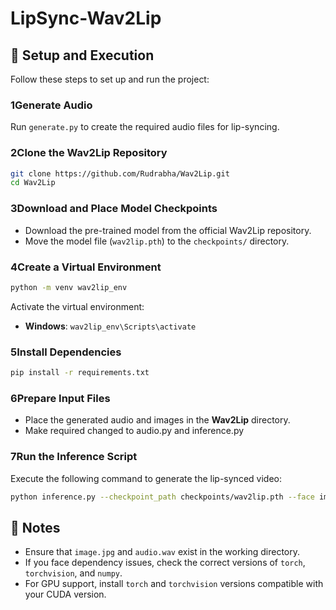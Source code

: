 # LipSync-Wav2Lip

## 🔧 Setup and Execution

Follow these steps to set up and run the project:

### 1**Generate Audio**
Run `generate.py` to create the required audio files for lip-syncing.

### 2**Clone the Wav2Lip Repository**
```sh
git clone https://github.com/Rudrabha/Wav2Lip.git
cd Wav2Lip
```

### 3**Download and Place Model Checkpoints**
- Download the pre-trained model from the official Wav2Lip repository.
- Move the model file (`wav2lip.pth`) to the `checkpoints/` directory.

### 4**Create a Virtual Environment**
```sh
python -m venv wav2lip_env
```
Activate the virtual environment:  
- **Windows**: `wav2lip_env\Scripts\activate`  

### 5**Install Dependencies**
```sh
pip install -r requirements.txt
```

### 6**Prepare Input Files**
- Place the generated audio and images in the **Wav2Lip** directory.
- Make required changed to audio.py and inference.py

### 7**Run the Inference Script**
Execute the following command to generate the lip-synced video:  
```sh
python inference.py --checkpoint_path checkpoints/wav2lip.pth --face image.jpg --audio audio.wav --outfile output_video_new.mp4
```

## 📌 Notes
- Ensure that `image.jpg` and `audio.wav` exist in the working directory.
- If you face dependency issues, check the correct versions of `torch`, `torchvision`, and `numpy`.
- For GPU support, install `torch` and `torchvision` versions compatible with your CUDA version.

